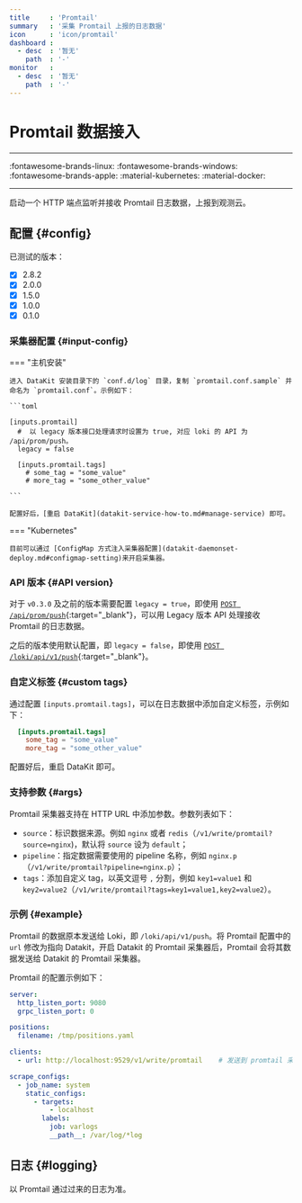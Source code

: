 ```yaml
---
title     : 'Promtail'
summary   : '采集 Promtail 上报的日志数据'
icon      : 'icon/promtail'
dashboard :
  - desc  : '暂无'
    path  : '-'
monitor   :
  - desc  : '暂无'
    path  : '-'
---
```


<!-- markdownlint-disable MD025 -->
# Promtail 数据接入
<!-- markdownlint-enable -->

---

:fontawesome-brands-linux: :fontawesome-brands-windows: :fontawesome-brands-apple: :material-kubernetes: :material-docker:

---

启动一个 HTTP 端点监听并接收 Promtail 日志数据，上报到观测云。

## 配置 {#config}

已测试的版本：

- [x] 2.8.2
- [x] 2.0.0
- [x] 1.5.0
- [x] 1.0.0
- [x] 0.1.0

### 采集器配置 {#input-config}

<!-- markdownlint-disable MD046 -->
=== "主机安装"

    进入 DataKit 安装目录下的 `conf.d/log` 目录，复制 `promtail.conf.sample` 并命名为 `promtail.conf`。示例如下：
    
    ```toml
        
    [inputs.promtail]
      #  以 legacy 版本接口处理请求时设置为 true, 对应 loki 的 API 为 /api/prom/push。
      legacy = false
    
      [inputs.promtail.tags]
        # some_tag = "some_value"
        # more_tag = "some_other_value"
    
    ```

    配置好后，[重启 DataKit](datakit-service-how-to.md#manage-service) 即可。

=== "Kubernetes"

    目前可以通过 [ConfigMap 方式注入采集器配置](datakit-daemonset-deploy.md#configmap-setting)来开启采集器。
<!-- markdownlint-enable -->

### API 版本 {#API version}

对于 `v0.3.0` 及之前的版本需要配置 `legacy = true`，即使用 [`POST /api/prom/push`](https://grafana.com/docs/loki/latest/api/#post-apiprompush){:target="_blank"}，可以用 Legacy 版本 API 处理接收 Promtail 的日志数据。

之后的版本使用默认配置，即 `legacy = false`，即使用 [`POST /loki/api/v1/push`](https://grafana.com/docs/loki/latest/api/#post-lokiapiv1push){:target="_blank"}。

### 自定义标签 {#custom tags}

通过配置 `[inputs.promtail.tags]`，可以在日志数据中添加自定义标签，示例如下：

```toml
  [inputs.promtail.tags]
    some_tag = "some_value"
    more_tag = "some_other_value"
```

配置好后，重启 DataKit 即可。

### 支持参数 {#args}

Promtail 采集器支持在 HTTP URL 中添加参数。参数列表如下：

- `source`：标识数据来源。例如 `nginx` 或者 `redis`（`/v1/write/promtail?source=nginx`)，默认将 `source` 设为 `default`；
- `pipeline`：指定数据需要使用的 pipeline 名称，例如 `nginx.p`（`/v1/write/promtail?pipeline=nginx.p`）；
- `tags`：添加自定义 tag，以英文逗号 `,` 分割，例如 `key1=value1` 和 `key2=value2`（`/v1/write/promtail?tags=key1=value1,key2=value2`）。

### 示例 {#example}

Promtail 的数据原本发送给 Loki，即 `/loki/api/v1/push`。将 Promtail 配置中的 `url` 修改为指向 Datakit，开启 Datakit 的 Promtail 采集器后，Promtail 会将其数据发送给 Datakit 的 Promtail 采集器。

Promtail 的配置示例如下：

```yaml
server:
  http_listen_port: 9080
  grpc_listen_port: 0

positions:
  filename: /tmp/positions.yaml

clients:
  - url: http://localhost:9529/v1/write/promtail    # 发送到 promtail 采集器监听的端点

scrape_configs:
  - job_name: system
    static_configs:
      - targets:
          - localhost
        labels:
          job: varlogs
          __path__: /var/log/*log
```

## 日志 {#logging}

以 Promtail 通过过来的日志为准。
